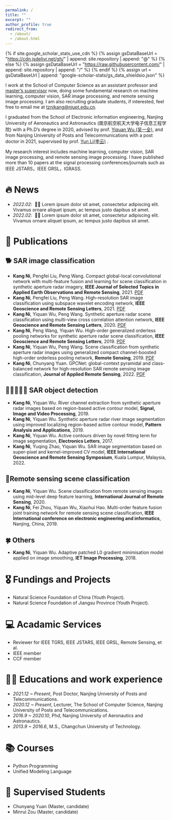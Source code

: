 ```yaml
---
permalink: /
title: ""
excerpt: ""
author_profile: true
redirect_from: 
  - /about/
  - /about.html
---
```


{% if site.google_scholar_stats_use_cdn %}
{% assign gsDataBaseUrl = "https://cdn.jsdelivr.net/gh/" | append: site.repository | append: "@" %}
{% else %}
{% assign gsDataBaseUrl = "https://raw.githubusercontent.com/" | append: site.repository | append: "/" %}
{% endif %}
{% assign url = gsDataBaseUrl | append: "google-scholar-stats/gs_data_shieldsio.json" %}

<span class='anchor' id='about-me'></span>

I work at the School of Computer Science  as an assistant professor and [master’s supervisor](https://yjs.njupt.edu.cn/dsgl/nocontrol/college/dsfcxq.htm?dsJbxxId=32C25D4D68CE834EB4FF94079834CE0E) now, doing some fundamental research on  machine learning, computer vision, SAR image processing, and remote sensing image processing. I am also recruiting graduate students, if interested, feel free to email me at [tznikang@njupt.edu.cn](mailto:tznikang@njupt.edu.cn).

I graduated from the School of Electronic information engineering, Nanjing University of Aeronautics and Astronautics (南京航空航天大学电子信息工程学院) with a Ph.D’s degree in 2020, advised by prof. [Yiquan Wu (吴一全),](http://faculty.nuaa.edu.cn/wyq2/zh_CN/index.htm) and from Nanjing University of Posts and Telecommunications with a post doctor in 2021, supervised by prof. [Yun Li(李云)](https://lidata-ai.github.io) .

My research interest includes machine learning, computer vision, SAR image processing, and remote sensing image processing. I have published more than 10 papers  at the signal processing conferences/journals such as IEEE JSTARS，IEEE GRSL，IGRASS.



# 🔥 News
- *2022.02*: &nbsp;🎉🎉 Lorem ipsum dolor sit amet, consectetur adipiscing elit. Vivamus ornare aliquet ipsum, ac tempus justo dapibus sit amet. 
- *2022.02*: &nbsp;🎉🎉 Lorem ipsum dolor sit amet, consectetur adipiscing elit. Vivamus ornare aliquet ipsum, ac tempus justo dapibus sit amet. 

# 📝 Publications 

## 🐕 SAR image classification
- **Kang Ni**, Pengfei Liu, Peng Wang. Compact global-local convolutional network with multi-feature fusion and learning for scene classification in synthetic aperture radar imagery, **IEEE Journal of Selected Topics in Applied Earth Observations and Remote Sensing**, 2021. [PDF](https://ieeexplore.ieee.org/document/9484804)
- **Kang Ni**, Pengfei Liu, Peng Wang. High-resolution SAR image classification using subspace wavelet encoding network, **IEEE Geoscience and Remote Sensing Letters**, 2021. [PDF](https://ieeexplore.ieee.org/document/9584865)
- **Kang Ni**, Yiquan Wu, Peng Wang. Synthetic aperture radar scene classification using multi-view cross correlation attention network, **IEEE Geoscience and Remote Sensing Letters**, 2020. [PDF](https://ieeexplore.ieee.org/document/8915791)
- **Kang Ni**, Peng Wang, Yiquan Wu. High-order generalized orderless pooling networks for synthetic aperture radar scene classification, **IEEE Geoscience and Remote Sensing Letters**, 2019. [PDF](https://ieeexplore.ieee.org/document/8695749)
- **Kang Ni**, Yiquan Wu, Peng Wang. Scene classification from synthetic aperture radar images using generalized compact channel-boosted high-order orderless pooling network, **Remote Sensing**, 2019. [PDF](https://www.mdpi.com/2072-4292/11/9/1079)
- **Kang Ni**, Chunyang Yuan. GPCNet: global-context pyramidal and class-balanced network for high-resolution SAR remote sensing image classification, **Journal of Applied Remote Sensing**, 2022. [PDF](https://www.spiedigitallibrary.org/journals/journal-of-applied-remote-sensing/volume-16/issue-3/036510/GPCNet--global-context-pyramidal-and-class-balanced-network-for/10.1117/1.JRS.16.036510.short)

## 🧑🏻‍🤝‍🧑🏼 SAR object detection
- **Kang Ni**, Yiquan Wu. River channel extraction from synthetic aperture radar images based on region-based active contour model, **Signal, Image and Video Processing**, 2019.
- **Kang Ni**, Yiquan Wu. Synthetic aperture radar river image segmentation using improved localizing region-based active contour model, **Pattern Analysis and Applications**, 2019.
- **Kang Ni**, Yiquan Wu. Active contours driven by novel fitting term for image segmentation, **Electronics Letters**, 2017.
- **Kang Ni**, Yuqing Zhao, Yiquan Wu. SAR image segmentation based on super-pixel and kernel-improved CV model, **IEEE International Geoscience and Remote Sensing Symposium**, Kuala Lumpur, Malaysia, 2022. 


## 🎰Remote sensing scene classification
-  **Kang Ni**, Yiquan Wu. Scene classification from remote sensing images using mid-level deep feature learning, **International Journal of Remote Sensing**, 2020.
-  **Kang Ni**, Fei Zhou, Yiquan Wu, Xiaohui Hao. Multi-order feature fusion joint training network for remote sensing scene classification, **IEEE International conference on electronic engineering and informatics**, Nanjing, China, 2019.

## 🍀 Others
- **Kang Ni**, Yiquan Wu. Adaptive patched L0 gradient minimisation model applied on image smoothing, **IET Image Processing**, 2018.

# 🎖 Fundings and Projects
- Natural Science Foundation of China (Youth Project). 
- Natural Science Foundation of Jiangsu Province (Youth Project). 


# 💻 Acadamic Services
- Reviewer for IEEE TGRS, IEEE JSTARS, IEEE GRSL, Remote Sensing, et al.
- IEEE member
- CCF member

# 👨‍🎓 Educations and work experience
- *2021.12 ~ Present*, Post Doctor, Nanjing University of Posts and Telecommunications. 
- *2020.12 ~ Present*, Lecturer, The School of Computer Science, Nanjing University of Posts and Telecommunications. 
- *2016.9 ~ 2020.10*, Phd, Nanjing University of Aeronautics and Astronautics. 
- *2013.9 ~ 2016.6*, M.S., Changchun University of Technology.

# 📚 Courses
- Python Programming
- Unified Modeling Language

# 📖 Supervised Students
- Chunyang Yuan (Master, candidate)
- Minrui Zou (Master, candidate)



